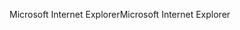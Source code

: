 <span data-ttu-id="863d7-101">Microsoft Internet Explorer</span><span class="sxs-lookup"><span data-stu-id="863d7-101">Microsoft Internet Explorer</span></span>
